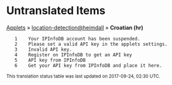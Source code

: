 # Untranslated Items
[Applets](../../../README.md) &#187; [location-detection@heimdall](../README.md) &#187; **Croatian (hr)**

       1	Your IPInfoDB account has been suspended.
       2	Please set a valid API key in the applets settings.
       3	Invalid API key.
       4	Register on IPInfoDB to get an API key
       5	API key from IPInfoDB
       6	Get your API key from IPInfoDB and place it here.

<sup>This translation status table was last updated on 2017-09-24, 02:30 UTC.</sup>
